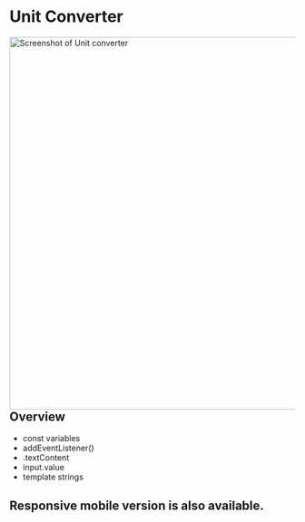 # Unit Converter

[<img align="left" width="658" alt="Screenshot of Unit converter" src="https://user-images.githubusercontent.com/82247833/195515003-0330ea88-ce26-4a3e-9316-e34e02068e97.png">](frontendella.github.io/Unit-Converter/) 



## Overview

* const variables
* addEventListener()
* .textContent
* input.value
* template strings

## Responsive mobile version is also available.
